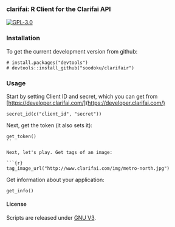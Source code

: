 ### clarifai: R Client for the Clarifai API

[![GPL-3.0](http://img.shields.io/:license-gpl-blue.svg)](http://opensource.org/licenses/GPL-3.0)

### Installation

To get the current development version from github:

```{r install}
# install.packages("devtools")
# devtools::install_github("soodoku/clarifair")
```

### Usage

Start by setting Client ID and secret, which you can get from [https://developer.clarifai.com/](https://developer.clarifai.com/)
```{r}
secret_id(c("client_id", "secret"))
```

Next, get the token (it also sets it):
```{r}
get_token()
``

Next, let's play. Get tags of an image:

```{r}
tag_image_url("http://www.clarifai.com/img/metro-north.jpg")
```

Get information about your application:
```{r}
get_info()
```

#### License
Scripts are released under [GNU V3](http://www.gnu.org/licenses/gpl-3.0.en.html).